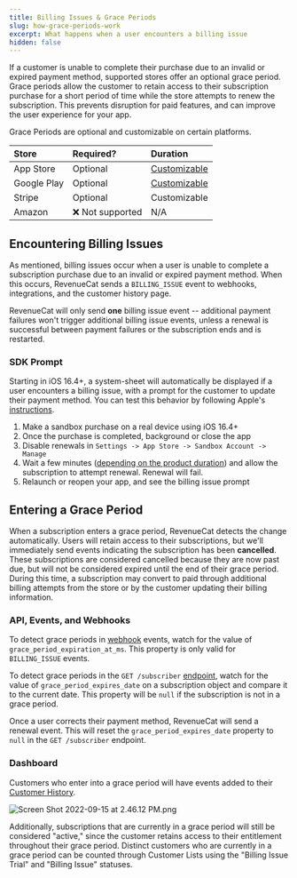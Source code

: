```yaml
---
title: Billing Issues & Grace Periods
slug: how-grace-periods-work
excerpt: What happens when a user encounters a billing issue
hidden: false
---
```


If a customer is unable to complete their purchase due to an invalid or expired payment method, supported stores offer an optional grace period. Grace periods allow the customer to retain access to their subscription purchase for a short period of time while the store attempts to renew the subscription. This prevents disruption for paid features, and can improve the user experience for your app.

Grace Periods are optional and customizable on certain platforms.

| Store       | Required?        | Duration                                                                                                                                             |
| :---------- | :--------------- | :--------------------------------------------------------------------------------------------------------------------------------------------------- |
| App Store   | Optional         | [Customizable](https://developer.apple.com/help/app-store-connect/manage-subscriptions/enable-billing-grace-period-for-auto-renewable-subscriptions) |
| Google Play | Optional         | [Customizable](https://developer.android.com/google/play/billing/subscriptions)                                                                      |
| Stripe      | Optional         | Customizable                                                                                                                                         |
| Amazon      | ❌ Not supported | N/A                                                                                                                                                  |

## Encountering Billing Issues

As mentioned, billing issues occur when a user is unable to complete a subscription purchase due to an invalid or expired payment method. When this occurs, RevenueCat sends a `BILLING_ISSUE` event to webhooks, integrations, and the customer history page.

RevenueCat will only send **one** billing issue event -- additional payment failures won't trigger additional billing issue events, unless a renewal is successful between payment failures or the subscription ends and is restarted.

### SDK Prompt

Starting in iOS 16.4+, a system-sheet will automatically be displayed if a user encounters a billing issue, with a prompt for the customer to update their payment method. You can test this behavior by following Apple's [instructions](https://developer.apple.com/documentation/storekit/in-app_purchase/testing_in-app_purchases_with_sandbox/testing_failing_subscription_renewals_and_in-app_purchases#4182397).

1. Make a sandbox purchase on a real device using iOS 16.4+
2. Once the purchase is completed, background or close the app
3. Disable renewals in `Settings -> App Store -> Sandbox Account -> Manage`
4. Wait a few minutes ([depending on the product duration](https://www.revenuecat.com/blog/engineering/the-ultimate-guide-to-subscription-testing-on-ios/#h-subscription-renewal-rates-in-the-developer-sandbox)) and allow the subscription to attempt renewal. Renewal will fail.
5. Relaunch or reopen your app, and see the billing issue prompt

## Entering a Grace Period

When a subscription enters a grace period, RevenueCat detects the change automatically. Users will retain access to their subscriptions, but we'll immediately send events indicating the subscription has been **cancelled**. These subscriptions are considered cancelled because they are now past due, but will not be considered expired until the end of their grace period. During this time, a subscription may convert to paid through additional billing attempts from the store or by the customer updating their billing information.

### API, Events, and Webhooks

To detect grace periods in [webhook](/integrations/webhooks) events, watch for the value of `grace_period_expiration_at_ms`. This property is only valid for `BILLING_ISSUE` events.

To detect grace periods in the `GET /subscriber` [endpoint](https://www.revenuecat.com/reference/subscribers), watch for the value of `grace_period_expires_date` on a subscription object and compare it to the current date. This property will be `null` if the subscription is not in a grace period.

Once a user corrects their payment method, RevenueCat will send a renewal event. This will reset the `grace_period_expires_date` property to `null` in the `GET /subscriber` endpoint.

### Dashboard

Customers who enter into a grace period will have events added to their [Customer History](/dashboard-and-metrics/customers-group/basic-information).

![Screen Shot 2022-09-15 at 2.46.12 PM.png](/images/4265860-Screen_Shot_2022-09-15_at_2.46.12_PM_217f2fce51cb21a5d7e6a308da39c425.png)

Additionally, subscriptions that are currently in a grace period will still be considered "active," since the customer retains access to their entitlement throughout their grace period. Distinct customers who are currently in a grace period can be counted through Customer Lists using the "Billing Issue Trial" and "Billing Issue" statuses.
